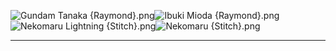 ![Gundam Tanaka {Raymond}.png](https://raw.githubusercontent.com/Klokinator/FE-Repo/main/Portrait%20Repository/Non-FE%20Properties/Danganronpa/Gundam%20Tanaka%20%7BRaymond%7D.png "Gundam Tanaka {Raymond}.png")![Ibuki Mioda {Raymond}.png](https://raw.githubusercontent.com/Klokinator/FE-Repo/main/Portrait%20Repository/Non-FE%20Properties/Danganronpa/Ibuki%20Mioda%20%7BRaymond%7D.png "Ibuki Mioda {Raymond}.png")![Nekomaru Lightning {Stitch}.png](https://raw.githubusercontent.com/Klokinator/FE-Repo/main/Portrait%20Repository/Non-FE%20Properties/Danganronpa/Nekomaru%20Lightning%20%7BStitch%7D.png "Nekomaru Lightning {Stitch}.png")![Nekomaru {Stitch}.png](https://raw.githubusercontent.com/Klokinator/FE-Repo/main/Portrait%20Repository/Non-FE%20Properties/Danganronpa/Nekomaru%20%7BStitch%7D.png "Nekomaru {Stitch}.png")



----

